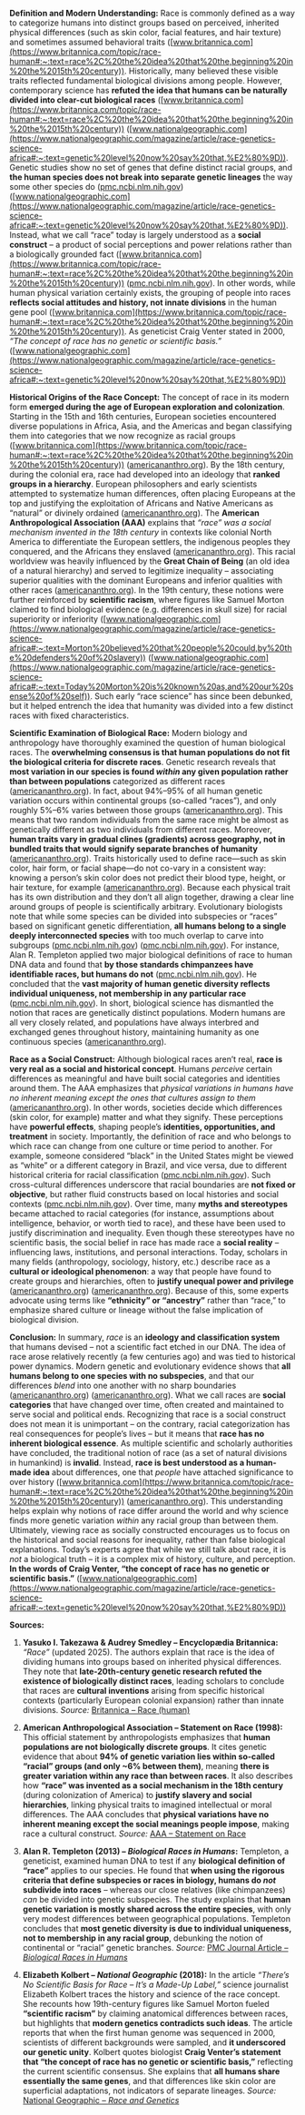 **Definition and Modern Understanding:** Race is commonly defined as a way to categorize humans into distinct groups based on perceived, inherited physical differences (such as skin color, facial features, and hair texture) and sometimes assumed behavioral traits ([www.britannica.com](https://www.britannica.com/topic/race-human#:~:text=race%2C%20the%20idea%20that%20the,beginning%20in%20the%2015th%20century)). Historically, many believed these visible traits reflected fundamental biological divisions among people. However, contemporary science has **refuted the idea that humans can be naturally divided into clear-cut biological races** ([www.britannica.com](https://www.britannica.com/topic/race-human#:~:text=race%2C%20the%20idea%20that%20the,beginning%20in%20the%2015th%20century)) ([www.nationalgeographic.com](https://www.nationalgeographic.com/magazine/article/race-genetics-science-africa#:~:text=genetic%20level%20now%20say%20that,%E2%80%9D)). Genetic studies show no set of genes that define distinct racial groups, and **the human species does not break into separate genetic lineages** the way some other species do ([pmc.ncbi.nlm.nih.gov](https://pmc.ncbi.nlm.nih.gov/articles/PMC3737365/#:~:text=biological%20concepts%20of%20race%20can,overall%20genetic%20differentiation%2C%20and%20different)) ([www.nationalgeographic.com](https://www.nationalgeographic.com/magazine/article/race-genetics-science-africa#:~:text=genetic%20level%20now%20say%20that,%E2%80%9D)). Instead, what we call “race” today is largely understood as a **social construct** – a product of social perceptions and power relations rather than a biologically grounded fact ([www.britannica.com](https://www.britannica.com/topic/race-human#:~:text=race%2C%20the%20idea%20that%20the,beginning%20in%20the%2015th%20century)) ([pmc.ncbi.nlm.nih.gov](https://pmc.ncbi.nlm.nih.gov/articles/PMC3737365/#:~:text=Races%20may%20exist%20in%20humans,to%20define%20races%20in%20humans)). In other words, while human physical variation certainly exists, the grouping of people into races **reflects social attitudes and history, not innate divisions** in the human gene pool ([www.britannica.com](https://www.britannica.com/topic/race-human#:~:text=race%2C%20the%20idea%20that%20the,beginning%20in%20the%2015th%20century)). As geneticist Craig Venter stated in 2000, *“The concept of race has no genetic or scientific basis.”* ([www.nationalgeographic.com](https://www.nationalgeographic.com/magazine/article/race-genetics-science-africa#:~:text=genetic%20level%20now%20say%20that,%E2%80%9D))

**Historical Origins of the Race Concept:** The concept of race in its modern form **emerged during the age of European exploration and colonization**. Starting in the 15th and 16th centuries, European societies encountered diverse populations in Africa, Asia, and the Americas and began classifying them into categories that we now recognize as racial groups ([www.britannica.com](https://www.britannica.com/topic/race-human#:~:text=race%2C%20the%20idea%20that%20the,beginning%20in%20the%2015th%20century)) ([americananthro.org](https://americananthro.org/about/policies/statement-on-race/#:~:text=Today%20scholars%20in%20many%20fields,in%20to%20provide%20slave%20labor)). By the 18th century, during the colonial era, race had developed into an ideology that **ranked groups in a hierarchy**. European philosophers and early scientists attempted to systematize human differences, often placing Europeans at the top and justifying the exploitation of Africans and Native Americans as “natural” or divinely ordained ([americananthro.org](https://americananthro.org/about/policies/statement-on-race/#:~:text=From%20its%20inception%2C%20this%20modern,differences%2C%20and%20provided%20the%20rationalization)). The **American Anthropological Association (AAA)** explains that *“race” was a social mechanism invented in the 18th century* in contexts like colonial North America to differentiate the European settlers, the indigenous peoples they conquered, and the Africans they enslaved ([americananthro.org](https://americananthro.org/about/policies/statement-on-race/#:~:text=Today%20scholars%20in%20many%20fields,in%20to%20provide%20slave%20labor)). This racial worldview was heavily influenced by the **Great Chain of Being** (an old idea of a natural hierarchy) and served to legitimize inequality – associating superior qualities with the dominant Europeans and inferior qualities with other races ([americananthro.org](https://americananthro.org/about/policies/statement-on-race/#:~:text=From%20its%20inception%2C%20this%20modern,differences%2C%20and%20provided%20the%20rationalization)). In the 19th century, these notions were further reinforced by **scientific racism**, where figures like Samuel Morton claimed to find biological evidence (e.g. differences in skull size) for racial superiority or inferiority ([www.nationalgeographic.com](https://www.nationalgeographic.com/magazine/article/race-genetics-science-africa#:~:text=Morton%20believed%20that%20people%20could,by%20the%20defenders%20of%20slavery)) ([www.nationalgeographic.com](https://www.nationalgeographic.com/magazine/article/race-genetics-science-africa#:~:text=Today%20Morton%20is%20known%20as,and%20our%20sense%20of%20self)). Such early “race science” has since been debunked, but it helped entrench the idea that humanity was divided into a few distinct races with fixed characteristics. 

**Scientific Examination of Biological Race:** Modern biology and anthropology have thoroughly examined the question of human biological races. The **overwhelming consensus is that human populations do not fit the biological criteria for discrete races**. Genetic research reveals that **most variation in our species is found *within* any given population rather than between populations** categorized as different races ([americananthro.org](https://americananthro.org/about/policies/statement-on-race/#:~:text=populations%20are%20not%20unambiguous%2C%20clearly,humankind%20as%20a%20single%20species)). In fact, about 94%–95% of all human genetic variation occurs within continental groups (so-called “races”), and only roughly 5%–6% varies between those groups ([americananthro.org](https://americananthro.org/about/policies/statement-on-race/#:~:text=populations%20are%20not%20unambiguous%2C%20clearly,humankind%20as%20a%20single%20species)). This means that two random individuals from the same race might be almost as genetically different as two individuals from different races. Moreover, **human traits vary in gradual clines (gradients) across geography, not in bundled traits that would signify separate branches of humanity** ([americananthro.org](https://americananthro.org/about/policies/statement-on-race/#:~:text=Physical%20variations%20in%20any%20given,populations%20both%20arbitrary%20and%20subjective)). Traits historically used to define race—such as skin color, hair form, or facial shape—do not co-vary in a consistent way: knowing a person’s skin color does not predict their blood type, height, or hair texture, for example ([americananthro.org](https://americananthro.org/about/policies/statement-on-race/#:~:text=Physical%20variations%20in%20any%20given,lines%20of%20division%20among%20biological)). Because each physical trait has its own distribution and they don’t all align together, drawing a clear line around groups of people is scientifically arbitrary. Evolutionary biologists note that while some species can be divided into subspecies or “races” based on significant genetic differentiation, **all humans belong to a single deeply interconnected species** with too much overlap to carve into subgroups ([pmc.ncbi.nlm.nih.gov](https://pmc.ncbi.nlm.nih.gov/articles/PMC3737365/#:~:text=biological%20concepts%20of%20race%20can,overall%20genetic%20differentiation%2C%20and%20different)) ([pmc.ncbi.nlm.nih.gov](https://pmc.ncbi.nlm.nih.gov/articles/PMC3737365/#:~:text=adaptive%20traits%20do%20not%20define,individual%20uniqueness%20and%20not%20race)). For instance, Alan R. Templeton applied two major biological definitions of race to human DNA data and found that **by those standards chimpanzees have identifiable races, but humans do not** ([pmc.ncbi.nlm.nih.gov](https://pmc.ncbi.nlm.nih.gov/articles/PMC3737365/#:~:text=biological%20concepts%20of%20race%20can,overall%20genetic%20differentiation%2C%20and%20different)). He concluded that the **vast majority of human genetic diversity reflects individual uniqueness, not membership in any particular race** ([pmc.ncbi.nlm.nih.gov](https://pmc.ncbi.nlm.nih.gov/articles/PMC3737365/#:~:text=adaptive%20traits%20do%20not%20define,individual%20uniqueness%20and%20not%20race)). In short, biological science has dismantled the notion that races are genetically distinct populations. Modern humans are all very closely related, and populations have always interbred and exchanged genes throughout history, maintaining humanity as one continuous species ([americananthro.org](https://americananthro.org/about/policies/statement-on-race/#:~:text=genes,humankind%20as%20a%20single%20species)).

**Race as a Social Construct:** Although biological races aren’t real, **race is very real as a social and historical concept**. Humans *perceive* certain differences as meaningful and have built social categories and identities around them. The AAA emphasizes that *physical variations in humans have no inherent meaning except the ones that cultures assign to them* ([americananthro.org](https://americananthro.org/about/policies/statement-on-race/#:~:text=Historical%20research%20has%20shown%20that,in%20to%20provide%20slave%20labor)). In other words, societies decide which differences (skin color, for example) matter and what they signify. These perceptions have **powerful effects**, shaping people’s **identities, opportunities, and treatment** in society. Importantly, the definition of race and who belongs to which race can change from one culture or time period to another. For example, someone considered “black” in the United States might be viewed as “white” or a different category in Brazil, and vice versa, due to different historical criteria for racial classification ([pmc.ncbi.nlm.nih.gov](https://pmc.ncbi.nlm.nih.gov/articles/PMC3737365/#:~:text=Many%20human%20societies%20classify%20people,United%20States%20by%20the%20use)). Such cross-cultural differences underscore that racial boundaries are **not fixed or objective**, but rather fluid constructs based on local histories and social contexts ([pmc.ncbi.nlm.nih.gov](https://pmc.ncbi.nlm.nih.gov/articles/PMC3737365/#:~:text=Many%20human%20societies%20classify%20people,United%20States%20by%20the%20use)). Over time, many **myths and stereotypes** became attached to racial categories (for instance, assumptions about intelligence, behavior, or worth tied to race), and these have been used to justify discrimination and inequality. Even though these stereotypes have no scientific basis, the social belief in race has made race a **social reality** – influencing laws, institutions, and personal interactions. Today, scholars in many fields (anthropology, sociology, history, etc.) describe race as a **cultural or ideological phenomenon**: a way that people have found to create groups and hierarchies, often to **justify unequal power and privilege** ([americananthro.org](https://americananthro.org/about/policies/statement-on-race/#:~:text=From%20its%20inception%2C%20this%20modern,differences%2C%20and%20provided%20the%20rationalization)) ([americananthro.org](https://americananthro.org/about/policies/statement-on-race/#:~:text=As%20they%20were%20constructing%20US,deeply%20embedded%20in%20American%20thought)). Because of this, some experts advocate using terms like **“ethnicity” or “ancestry”** rather than “race,” to emphasize shared culture or lineage without the false implication of biological division.

**Conclusion:** In summary, *race* is an **ideology and classification system** that humans devised – not a scientific fact etched in our DNA. The idea of race arose relatively recently (a few centuries ago) and was tied to historical power dynamics. Modern genetic and evolutionary evidence shows that **all humans belong to one species with no subspecies**, and that our differences *blend* into one another with no sharp boundaries ([americananthro.org](https://americananthro.org/about/policies/statement-on-race/#:~:text=populations%20are%20not%20unambiguous%2C%20clearly,humankind%20as%20a%20single%20species)) ([americananthro.org](https://americananthro.org/about/policies/statement-on-race/#:~:text=Physical%20variations%20in%20any%20given,populations%20both%20arbitrary%20and%20subjective)). What we call races are **social categories** that have changed over time, often created and maintained to serve social and political ends. Recognizing that race is a social construct does not mean it is unimportant – on the contrary, racial categorization has real consequences for people’s lives – but it means that **race has no inherent biological essence**. As multiple scientific and scholarly authorities have concluded, the traditional notion of race (as a set of natural divisions in humankind) is **invalid**. Instead, **race is best understood as a human-made idea** about differences, one that *people* have attached significance to over history ([www.britannica.com](https://www.britannica.com/topic/race-human#:~:text=race%2C%20the%20idea%20that%20the,beginning%20in%20the%2015th%20century)) ([americananthro.org](https://americananthro.org/about/policies/statement-on-race/#:~:text=Historical%20research%20has%20shown%20that,in%20to%20provide%20slave%20labor)). This understanding helps explain why notions of race differ around the world and why science finds more genetic variation *within* any racial group than between them. Ultimately, viewing race as socially constructed encourages us to focus on the historical and social reasons for inequality, rather than false biological explanations. Today’s experts agree that while we still talk about race, it is *not* a biological truth – it is a complex mix of history, culture, and perception. **In the words of Craig Venter, “the concept of race has no genetic or scientific basis.”** ([www.nationalgeographic.com](https://www.nationalgeographic.com/magazine/article/race-genetics-science-africa#:~:text=genetic%20level%20now%20say%20that,%E2%80%9D))

**Sources:**

1. **Yasuko I. Takezawa & Audrey Smedley – Encyclopædia Britannica:** *“Race”* (updated 2025). The authors explain that race is the idea of dividing humans into groups based on inherited physical differences. They note that **late-20th-century genetic research refuted the existence of biologically distinct races**, leading scholars to conclude that races are **cultural inventions** arising from specific historical contexts (particularly European colonial expansion) rather than innate divisions. *Source:* [Britannica – Race (human)](https://www.britannica.com/topic/race-human)

2. **American Anthropological Association – Statement on Race (1998):** This official statement by anthropologists emphasizes that **human populations are not biologically discrete groups**. It cites genetic evidence that about **94% of genetic variation lies within so-called “racial” groups (and only ~6% between them)**, meaning **there is greater variation within any race than between races**. It also describes how **“race” was invented as a social mechanism in the 18th century** (during colonization of America) to **justify slavery and social hierarchies**, linking physical traits to imagined intellectual or moral differences. The AAA concludes that **physical variations have no inherent meaning except the social meanings people impose**, making race a cultural construct. *Source:* [AAA – Statement on Race](https://americananthro.org/about/policies/statement-on-race/)

3. **Alan R. Templeton (2013) – *Biological Races in Humans*:** Templeton, a geneticist, examined human DNA to test if any **biological definition of “race”** applies to our species. He found that **when using the rigorous criteria that define subspecies or races in biology, humans do *not* subdivide into races** – whereas our close relatives (like chimpanzees) *can* be divided into genetic subspecies. The study explains that **human genetic variation is mostly shared across the entire species**, with only very modest differences between geographical populations. Templeton concludes that **most genetic diversity is due to individual uniqueness, not to membership in any racial group**, debunking the notion of continental or “racial” genetic branches. *Source:* [PMC Journal Article – *Biological Races in Humans*](https://www.ncbi.nlm.nih.gov/pmc/articles/PMC3737365/)

4. **Elizabeth Kolbert – *National Geographic* (2018):** In the article *“There’s No Scientific Basis for Race – It’s a Made-Up Label,”* science journalist Elizabeth Kolbert traces the history and science of the race concept. She recounts how 19th-century figures like Samuel Morton fueled **“scientific racism”** by claiming anatomical differences between races, but highlights that **modern genetics contradicts such ideas**. The article reports that when the first human genome was sequenced in 2000, scientists of different backgrounds were sampled, and **it underscored our genetic unity**. Kolbert quotes biologist **Craig Venter’s statement that “the concept of race has no genetic or scientific basis,”** reflecting the current scientific consensus. She explains that **all humans share essentially the same genes**, and that differences like skin color are superficial adaptations, not indicators of separate lineages. *Source:* [National Geographic – *Race and Genetics*](https://www.nationalgeographic.com/magazine/2018/04/race-genetics-science-africa/)